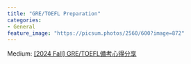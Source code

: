 ```yaml
---
title: "GRE/TOEFL Preparation"
categories:
- General
feature_image: "https://picsum.photos/2560/600?image=872"
---
```


Medium: [[2024 Fall] GRE/TOEFL備考心得分享](https://medium.com/@berlinnn3388/2024-fall-gre-toefl%E5%82%99%E8%80%83%E5%BF%83%E5%BE%97%E5%88%86%E4%BA%AB-599651bb5b0f)
